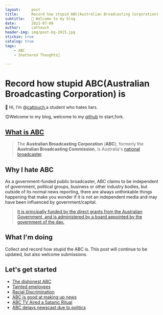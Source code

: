 ```yaml
---
layout:     post                   
title:      Record how stupid ABC(Australian Broadcasting Corporation) is
subtitle:   👋 Welcome to my blog
date:       2021-07-09              
author:     cattouch                    
header-img: img/post-bg-2015.jpg   
stickie: true
catalog: true                      
tags:                            
    - ABC
    - Shattered Thoughts🧠

---
```


# Record how stupid ABC(Australian Broadcasting Corporation) is

👋 Hi, I’m @[cattouch](https://github.com/cattouch),a student who hates liars.

😊Welcome to my blog, welcome to my [github](https://github.com/cattouch/cattouch.github.io) to start,fork.



## [What is ABC](https://en.wikipedia.org/wiki/Australian_Broadcasting_Corporation)

> The **Australian Broadcasting Corporation** (**ABC**), formerly the **Australian Broadcasting Commission**, is Australia's [national broadcaster](https://en.wikipedia.org/wiki/Public_broadcasting).



## Why I hate ABC

As a government-funded public broadcaster, ABC claims to be independent of government, political groups, business or other industry bodies, but outside of its normal news reporting, there are always unthinkable things happening that make you wonder if it is not an independent media and may have been influenced by government/capital.

>  [It is principally funded by the direct grants from the Australian Government, and is administered by a board appointed by the government of the day. ](https://en.wikipedia.org/wiki/Australian_Broadcasting_Corporation)



## What I'm doing

Collect and record how stupid the ABC is.
This post will continue to be updated, but also welcome submissions.



## Let's get started

+ [The dishonest ABC](https://cattouch.github.io/2021/07/09/The-dishonest-ABC/)
+ [Tainted employees](https://cattouch.github.io/2021/07/16/Tainted-employees/)
+ [Racial Discrimination](https://cattouch.github.io/2021/07/25/Racial-Discrimination/)
+ [ABC is good at making up news](https://cattouch.github.io/2021/08/09/ABC-apologizes-for-publishing-fake-news/)
+ [ABC TV Aired a Satanic Ritual](https://cattouch.github.io/2021/08/23/ABC-TV-Aired-a-Satanic-Ritual/)
+ [ABC delays newscast due to politics](https://cattouch.github.io/2021/08/30/ABC-delays-newscast-due-to-politics/)
